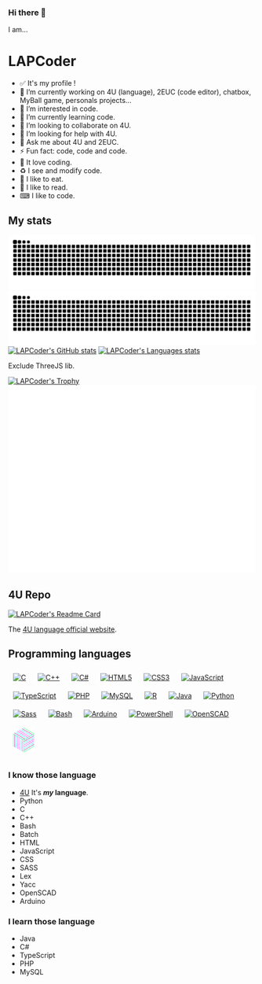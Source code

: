 ### Hi there 👋

I am...

# LAPCoder

<!--
**LAPCoder/LAPCoder** is a ✨ _special_ ✨ repository because its `README.md` (this file) appears on your GitHub profile.
Here are some ideas to get you started:
-->

- ✅ It's my profile !
- 🔭 I’m currently working on 4U (language), 2EUC (code editor), chatbox, MyBall game, personals projects...
- 👀 I’m interested in code.
- 🌱 I’m currently learning code.
- 👯 I’m looking to collaborate on 4U.
- 🤔 I’m looking for help with 4U.
- 💬 Ask me about 4U and 2EUC.
- ⚡ Fun fact: code, code and code.
- 💖 It love coding.
- ♻️ I see and modify code.
- 🍗 I like to eat.
- 📖 I like to read.
- ⌨ I like to code.


## My stats

![Contribution grid snake animation](https://raw.githubusercontent.com/LAPCoder/LAPCoder/output/github-contribution-grid-snake-dark.svg#gh-dark-mode-only "Generated with Platane/snk")
![Contribution grid snake animation](https://raw.githubusercontent.com/LAPCoder/LAPCoder/output/github-contribution-grid-snake.svg#gh-light-mode-only "Generated with Platane/snk")
[![LAPCoder's GitHub stats](https://github-readme-stats.vercel.app/api?username=LAPCoder&count_private=true&show_icons=true&text_color=0050a0&hide_border=true&include_all_commits=true&hide_title=true)](https://github.com/anuraghazra/github-readme-stats)
[![LAPCoder's Languages stats](https://github-readme-stats.vercel.app/api/top-langs/?username=LAPCoder&langs_count=10&count_private=true&show_icons=true&text_color=0050a0&hide_border=true&include_all_commits=true&hide_title=true&layout=compact)](https://github.com/anuraghazra/github-readme-stats)

Exclude ThreeJS lib.

[![LAPCoder's Trophy](https://github-profile-trophy.vercel.app/?username=LAPCoder&no-bg=true&no-frame=true&column=-1)](https://github.com/ryo-ma/github-profile-trophy)
![Skyline](generated/metrics.plugin.skyline.svg)

## 4U Repo

[![LAPCoder's Readme Card](https://github-readme-stats.vercel.app/api/pin/?username=LAPCoder&repo=4U-Programming-language&show_owner=false&show_icons=true&text_color=0050a0&hide_border=true)](https://github.com/LAPCoder/4U-Programming-language "Click to go on the repo")<!--https://github.com/anuraghazra/github-readme-stats)-->

The [4U language official website](https://lapcoder.github.io/4U-Programming-language/).

## Programming languages

[<img style="margin: 10px" src="https://profilinator.rishav.dev/skills-assets/c-original.svg" alt="C" height="50" />](https://en.wikipedia.org/wiki/C_(programming_language) "C")
[<img style="margin: 10px" src="https://profilinator.rishav.dev/skills-assets/cplusplus-original.svg" alt="C++" height="50" />](https://en.wikipedia.org/wiki/C%2B%2B "C++")
[<img style="margin: 10px" src="https://profilinator.rishav.dev/skills-assets/csharp-original.svg" alt="C#" height="50" />](https://en.wikipedia.org/wiki/C_Sharp_(programming_language) "C#")
[<img style="margin: 10px" src="https://profilinator.rishav.dev/skills-assets/html5-original-wordmark.svg" alt="HTML5" height="50" />](https://en.wikipedia.org/wiki/HTML5 "HTML")
[<img style="margin: 10px" src="https://profilinator.rishav.dev/skills-assets/css3-original-wordmark.svg" alt="CSS3" height="50" />](https://en.wikipedia.org/wiki/CSS "CSS")
[<img style="margin: 10px" src="https://profilinator.rishav.dev/skills-assets/javascript-original.svg" alt="JavaScript" height="50" />](https://en.wikipedia.org/wiki/JavaScript "JavaScript")
[<img style="margin: 10px" src="https://profilinator.rishav.dev/skills-assets/typescript-original.svg" alt="TypeScript" height="50" />](https://en.wikipedia.org/wiki/TypeScript "TypeScript")
[<img style="margin: 10px" src="https://profilinator.rishav.dev/skills-assets/php-original.svg" alt="PHP" height="50" />](https://en.wikipedia.org/wiki/PHP "PHP")
[<img style="margin: 10px" src="https://profilinator.rishav.dev/skills-assets/mysql-original-wordmark.svg" alt="MySQL" height="50" />](https://en.wikipedia.org/wiki/MySQL "MySQL")
[<img style="margin: 10px" src="https://profilinator.rishav.dev/skills-assets/r.svg" alt="R" height="50" />](https://en.wikipedia.org/wiki/R_(programming_language) "R")
[<img style="margin: 10px" src="https://profilinator.rishav.dev/skills-assets/java-original-wordmark.svg" alt="Java" height="50" />](https://en.wikipedia.org/wiki/Java_(programming_language) "Java")
[<img style="margin: 10px" src="https://profilinator.rishav.dev/skills-assets/python-original.svg" alt="Python" height="50" />](https://en.wikipedia.org/wiki/Python_(programming_language) "Python")
[<img style="margin: 10px" src="https://profilinator.rishav.dev/skills-assets/sass-original.svg" alt="Sass" height="50" />](https://en.wikipedia.org/wiki/Sass_(stylesheet_language) "SASS")
[<img style="margin: 10px" src="https://profilinator.rishav.dev/skills-assets/gnu_bash-icon.svg" alt="Bash" height="50" />](https://en.wikipedia.org/wiki/Bash_(Unix_shell) "Bash")
[<img style="margin: 10px" src="https://profilinator.rishav.dev/skills-assets/arduino.png" alt="Arduino" height="50" />](https://en.wikipedia.org/wiki/Arduino "Arduino")
[<img style="margin: 10px" src="https://profilinator.rishav.dev/skills-assets/powershell.png" alt="PowerShell" height="50" />](https://en.wikipedia.org/wiki/PowerShell "Powershell")
[<img style="margin: 10px" src="https://upload.wikimedia.org/wikipedia/commons/thumb/9/97/OpenSCAD-logo.png/640px-OpenSCAD-logo.png" alt="OpenSCAD" height="50" />](https://en.wikipedia.org/wiki/OpenSCAD "OpenSCAD")
[<img style="margin: 10px" src="./4U logo.svg" alt="4U" height="50" />](https://github.com/LAPCoder/4U-Programming-language "4U")

<!--```
                       _____   _____   _____   _____    ___    _   _   _   _   _____   _   _   _____ 
    ____   _      _   |  .  \ |  .  \ /  _  \ /  ___\  / ^ \  | \_/ | | \_/ | |_   _| |  \| | /  ___\
   / _  | | |    | |  |  ___/ |  _  / | |_| | | |_]¨; /  _  \ | \_/ | | \_/ |  _| |_  | \ \ | | |_]¨;
  / / | | | |    | |  |_|     |_| \_\ \_____/ \_____/ |_| |_| |_| |_| |_| |_| |_____| |_|\__| \_____/
 / /__| |_| |    | |   _        ___    _   _   _____   _   _    ___    _____   _____ 
/___    __  \____/ /  | |      / ^ \  |  \| | /  ___\ | | | |  / ^ \  /  ___\ |  ---'
    |__|   \______/   | |___  /  _  \ | \ \ | | |_]¨; | \_/ | /  _  \ | |_]¨; |  ̅_̅_]
                      |_____| |_| |_| |_|\__| \_____/ \_____/ |_| |_| \_____/ |__͞_͞_͞_]
```-->

### I know those language

- [4U](https://github.com/LAPCoder/4U-Programming-language) It's ***my* language**.
- Python
- C
- C++
- Bash
- Batch
- HTML
- JavaScript
- CSS
- SASS
- Lex 
- Yacc
- OpenSCAD
- Arduino

### I learn those language

- Java
- C#
- TypeScript
- PHP
- MySQL
